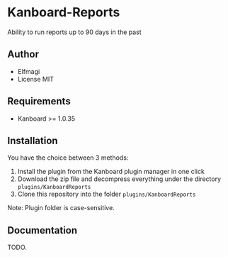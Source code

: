 Kanboard-Reports
==============================

Ability to run reports up to 90 days in the past

Author
------

- Elfmagi
- License MIT

Requirements
------------

- Kanboard >= 1.0.35

Installation
------------

You have the choice between 3 methods:

1. Install the plugin from the Kanboard plugin manager in one click
2. Download the zip file and decompress everything under the directory `plugins/KanboardReports`
3. Clone this repository into the folder `plugins/KanboardReports`

Note: Plugin folder is case-sensitive.

Documentation
-------------

TODO.
